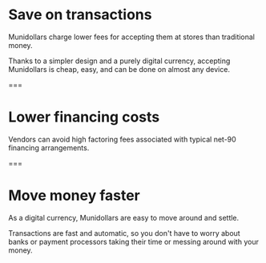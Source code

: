 # Save on transactions

Munidollars charge lower fees for accepting them at stores than traditional money.

Thanks to a simpler design and a purely digital currency, accepting Munidollars is cheap, easy, and can be done on almost any device.

===

# Lower financing costs

Vendors can avoid high factoring fees associated with typical net-90 financing arrangements.

===

# Move money faster

As a digital currency, Munidollars are easy to move around and settle.

Transactions are fast and automatic, so you don't have to worry about banks or payment processors taking their time or messing around with your money.
